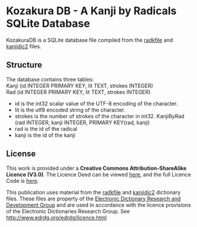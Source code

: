 # Kozakura DB - A Kanji by Radicals SQLite Database

KozakuraDB is a SQLite database file compiled from the [radkfile](http://nihongo.monash.edu//kradinf.html) and [kanjidic2](http://www.edrdg.org/wiki/index.php/KANJIDIC_Project) files.

## Structure
The database contains three tables:  
Kanji (id INTEGER PRIMARY KEY, lit TEXT, strokes INTEGER)  
Rad (id INTEGER PRIMARY KEY, lit TEXT, strokes INTEGER)
* id is the int32 scalar value of the UTF-8 encoding of the character.
* lit is the utf8 encoded string of the character.
* strokes is the number of strokes of the character in int32.
KanjiByRad (rad INTEGER, kanji INTEGER, PRIMARY KEY(rad, kanji)
* rad is the id of the radical
* kanji is the id of the kanji


## License

This work is provided under a **Creative Commons Attribution-ShareAlike Licence (V3.0)**. The Licence Deed can be viewed [here](https://creativecommons.org/licenses/by-sa/3.0/), and the full Licence Code is [here](https://creativecommons.org/licenses/by-sa/3.0/legalcode).

This publication uses material from the [radkfile](http://nihongo.monash.edu//kradinf.html) and [kanjidic2](http://www.edrdg.org/wiki/index.php/KANJIDIC_Project) dictionary files. These files are property of the [Electronic Dictionary Research and Development Group](http://www.edrdg.org/) and are used in accordance with the licence provisions of the Electronic Dictionaries Research Group. See http://www.edrdg.org/edrdg/licence.html
